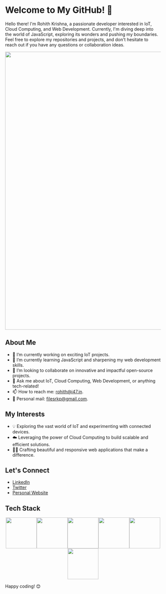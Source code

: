 # Welcome to My GitHub! 👋

Hello there! I'm Rohith Krishna, a passionate developer interested in IoT, Cloud Computing, and Web Development. Currently, I'm diving deep into the world of JavaScript, exploring its wonders and pushing my boundaries. Feel free to explore my repositories and projects, and don't hesitate to reach out if you have any questions or collaboration ideas.

<img src="https://user-images.githubusercontent.com/74038190/213910845-af37a709-8995-40d6-be59-724526e3c3d7.gif" width="900">

## About Me
- 🔭 I’m currently working on exciting IoT projects.
- 🌱 I’m currently learning JavaScript and sharpening my web development skills.
- 👯 I’m looking to collaborate on innovative and impactful open-source projects.
- 💬 Ask me about IoT, Cloud Computing, Web Development, or anything tech-related!
- 📫 How to reach me: [rohith@i47.in](mailto:rohith@i47.in).
- 💌 Personal mail: [filesrkp@gmail.com](mailto:filesrkp@gmail.com).
## My Interests
- 💡 Exploring the vast world of IoT and experimenting with connected devices.
- ☁️ Leveraging the power of Cloud Computing to build scalable and efficient solutions.
- 👨‍💻 Crafting beautiful and responsive web applications that make a difference.

## Let's Connect
- [LinkedIn](https://www.linkedin.com/in/rohith-krishna-p)
- [Twitter](https://twitter.com/rohithkrishnap)
- [Personal Website](https://www.rohithkrishna.com/)

## Tech Stack
<p align="center">
  <img src="https://media3.giphy.com/media/ln7z2eWriiQAllfVcn/200w.webp" width="100"><img src="https://i.giphy.com/media/eNAsjO55tPbgaor7ma/200w.webp" width="100"><img src="https://i.giphy.com/media/VgGthkhUvGgOit7Y9i/200.webp" width="100"><img src="https://media3.giphy.com/media/kdFc8fubgS31b8DsVu/giphy.webp" width="100"><img src="https://i.giphy.com/media/KzJkzjggfGN5Py6nkT/200.webp" width="100"><img src="https://i.giphy.com/media/IdyAQJVN2kVPNUrojM/200.webp" width="100">
</p>

 Happy coding! 😊

